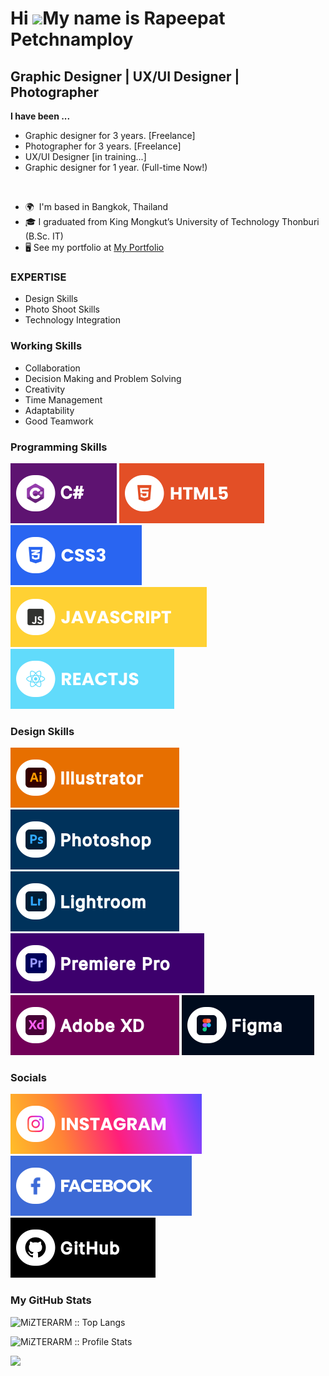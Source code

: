 Hi ![](https://user-images.githubusercontent.com/18350557/176309783-0785949b-9127-417c-8b55-ab5a4333674e.gif)My name is Rapeepat Petchnamploy
============================================================================================================================================

Graphic Designer | UX/UI Designer | Photographer
---------------------------------

<p><b>I have been ...</b><br>
<ul>
 <li> Graphic designer for 3 years. [Freelance]<br>
 <li> Photographer for 3 years. [Freelance]
 <li> UX/UI Designer [in training...]
 <li> Graphic designer for 1 year. (Full-time Now!)
</ul>
</p><br>

* 🌍  I'm based in Bangkok, Thailand
* 🎓  I graduated from King Mongkut’s University of Technology Thonburi (B.Sc. IT)
* 🖥️  See my portfolio at [My Portfolio](https://bit.ly/MiZTERARM-Portfolio)

### EXPERTISE
* Design Skills
* Photo Shoot Skills
* Technology Integration

### Working Skills
* Collaboration
* Decision Making and Problem Solving
* Creativity
* Time Management
* Adaptability
* Good Teamwork

### Programming Skills
![Csharp](./assets/C.svg)
![HTML5](./assets/html.svg)
![CSS3](./assets/css.svg)
![JavaScript](./assets/javascript.svg)
![React](./assets/react.svg)

### Design Skills
![Illustrator](./assets/Ai.svg) 
![Photoshop](./assets/Ps.svg) 
![Lightroom](./assets/Lr.svg) 
![Premiere Pro](./assets/Pr.svg)
![Xd](./assets/Xd.svg) 
![Figma](./assets/figma.svg) 

### Socials
[![Instagram](./assets/instagram.svg)](https://www.instagram.com/__arm.rp/) 
[![Facebook](./assets/facebook.svg)](https://www.facebook.com/arm.rrp)
[![GitHub](./assets/GitHub.svg)](https://github.com/MiZTERARM)

### My GitHub Stats
<p align="left"><img src="https://github-readme-stats.vercel.app/api/top-langs/?username=MiZTERARM&show_icons=true&layout=compact&theme=radical" alt="MiZTERARM :: Top Langs" /></p>
<p align="left"><img src="https://github-readme-stats.vercel.app/api?username=MiZTERARM&show_icons=true&theme=radical&line_height=27&v=5" alt="MiZTERARM :: Profile Stats" /></p>
<p align="left"><img src="https://github-readme-streak-stats.herokuapp.com/?user=MiZTERARM&theme=radical" /></p>
